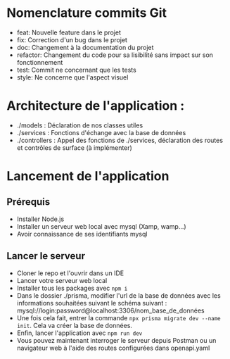 # Nomenclature commits Git 
- feat: Nouvelle feature dans le projet 
- fix: Correction d'un bug dans le projet 
- doc: Changement à la documentation du projet
- refactor: Changement du code pour sa lisibilité sans impact sur son fonctionnement
- test: Commit ne concernant que les tests
- style: Ne concerne que l'aspect visuel 

# Architecture de l'application :
- ./models : Déclaration de nos classes utiles 
- ./services : Fonctions d'échange avec la base de données 
- ./controllers : Appel des fonctions de ./services, déclaration des routes et contrôles de surface (à implémenter)

# Lancement de l'application

## Prérequis 
- Installer Node.js 
- Installer un serveur web local avec mysql (Xamp, wamp...)
- Avoir connaissance de ses identifiants mysql

## Lancer le serveur
- Cloner le repo et l'ouvrir dans un IDE
- Lancer votre serveur web local
- Installer tous les packages avec `npm i`
- Dans le dossier ./prisma, modifier l'url de la base de données avec les informations souhaitées suivant le schéma suivant : mysql://login:password@localhost:3306/nom_base_de_données
- Une fois cela fait, entrer la commande `npx prisma migrate dev --name init`. Cela va créer la base de données.
- Enfin, lancer l'application avec `npm run dev` 
- Vous pouvez maintenant interroger le serveur depuis Postman ou un navigateur web à l'aide des routes configurées dans openapi.yaml
 